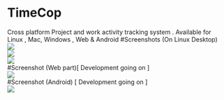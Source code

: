 # TimeCop
Cross platform Project and work activity tracking system . Available for Linux , Mac, Windows , Web & Android
#Screenshots (On Linux Desktop)
<br>
<img src="http://prappo.github.io/img/timecopLogin.png">
<br>
<img src="http://prappo.github.io/img/timecopDashboard.png">
<br>
<img src="http://prappo.github.io/img/timecopLinux.png">
<br>
#Screenshot (Web part)[ Development going on ]
<br>
<img src="http://prappo.github.io/img/webpart.png">
<br>
#Screenshot (Android) [ Development going on ]
<br>
<img src="http://prappo.github.io/img/timecopmobile.png">
